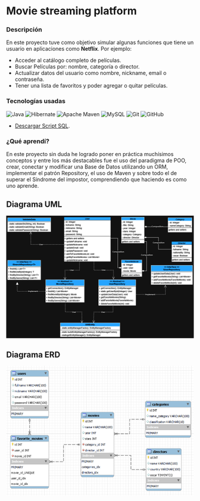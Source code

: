 # Movie streaming platform

### Descripción
En este proyecto tuve como objetivo simular algunas funciones que tiene un usuario en aplicaciones como **Netflix**. Por ejemplo:

- Acceder al catálogo completo de películas.
- Buscar Películas por: nombre, categoría o director. 
- Actualizar datos del usuario como nombre, nickname, email o contraseña.
- Tener una lista de favoritos y poder agregar o quitar películas. 

### Tecnologías usadas
![Java](https://img.shields.io/badge/java-%23ED8B00.svg?style=for-the-badge&logo=openjdk&logoColor=white)
![Hibernate](https://img.shields.io/badge/Hibernate-59666C?style=for-the-badge&logo=Hibernate&logoColor=white)
	![Apache Maven](https://img.shields.io/badge/Apache%20Maven-C71A36?style=for-the-badge&logo=Apache%20Maven&logoColor=white)
![MySQL](https://img.shields.io/badge/mysql-%2300f.svg?style=for-the-badge&logo=mysql&logoColor=white)
![Git](https://img.shields.io/badge/git-%23F05033.svg?style=for-the-badge&logo=git&logoColor=white)
![GitHub](https://img.shields.io/badge/github-%23121011.svg?style=for-the-badge&logo=github&logoColor=white)

- [Descargar Script SQL](resources/StructureDataMoviePlatform.sql).

### ¿Qué aprendí?
 
En este proyecto sin duda he logrado poner en práctica muchísimos conceptos y entre los más destacables fue el uso del paradigma de POO, crear, conectar y modificar una Base de Datos utilizando un ORM, implementar el patrón Repository, el uso de Maven y sobre todo el de superar el Síndrome del impostor, comprendiendo que haciendo es como uno aprende.

## Diagrama UML
!["Diagrama ERD"](resources/moviePlatform.drawio.png)
## Diagrama ERD
!["Diagrama ERD"](resources/MySQL_ERD.png)
